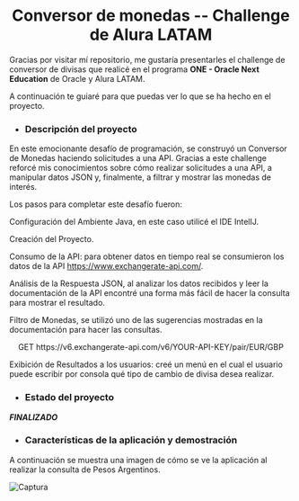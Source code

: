 <h1 align="center">Conversor de monedas -- Challenge de Alura LATAM</h1>

Gracias por visitar mí repositorio, me gustaría presentarles el challenge de conversor de divisas que realicé en el programa **ONE - Oracle Next Education** 
de Oracle y Alura LATAM. 

A continuación te guiaré para que puedas ver lo que se ha hecho en el proyecto. 

<h3>
<Ul>
<li>
  Descripción del proyecto
</li>
</Ul>
</h3>

En este emocionante desafío de programación, se construyó un Conversor de Monedas haciendo solicitudes a una API. Gracias a este challenge reforcé mis conocimientos sobre cómo realizar solicitudes a una API, a manipular datos JSON y, finalmente, a filtrar y mostrar las monedas de interés. 

Los pasos para completar este desafío fueron:

Configuración del Ambiente Java, en este caso utilicé el IDE IntelIJ.

Creación del Proyecto.

Consumo de la API: para obtener datos en tiempo real se consumieron los datos de la API https://www.exchangerate-api.com/.

Análisis de la Respuesta JSON, al analizar los datos recibidos y leer la documentación de la API encontré una forma más fácil de hacer la consulta para mostrar el resultado.

Filtro de Monedas, se utilizó uno de las sugerencias mostradas en la documentación para hacer las consultas.

 <p align="center"> GET https://v6.exchangerate-api.com/v6/YOUR-API-KEY/pair/EUR/GBP

Exibición de Resultados a los usuarios: creé un menú en el cual el usuario puede escribir por consola qué tipo de cambio de divisa desea realizar. 

<h3>
<Ul>
<li>
  Estado del proyecto
</li>
</h3>
</Ul>

***FINALIZADO***

<h3>
<Ul>
<li>
  Características de la aplicación y demostración
</li>
</Ul>
</h3>

A continuación se muestra una imagen de cómo se ve la aplicación al realizar la consulta de Pesos Argentinos. 

![Captura](https://github.com/user-attachments/assets/97b7d932-7793-4970-bbaa-714e31b56e0e)




